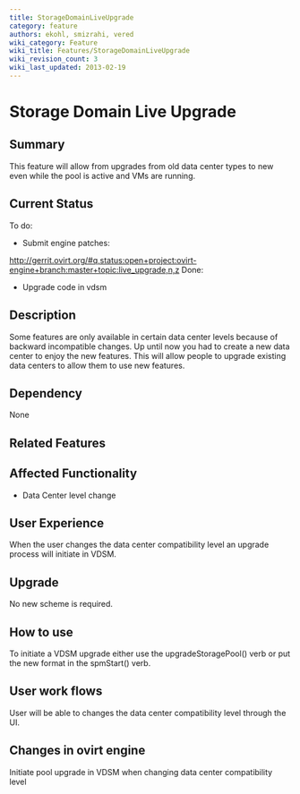 ```yaml
---
title: StorageDomainLiveUpgrade
category: feature
authors: ekohl, smizrahi, vered
wiki_category: Feature
wiki_title: Features/StorageDomainLiveUpgrade
wiki_revision_count: 3
wiki_last_updated: 2013-02-19
---
```


# Storage Domain Live Upgrade

## Summary

This feature will allow from upgrades from old data center types to new even while the pool is active and VMs are running.

## Current Status

To do:

*   Submit engine patches:

<http://gerrit.ovirt.org/#q,status:open+project:ovirt-engine+branch:master+topic:live_upgrade,n,z> Done:

*   Upgrade code in vdsm

## Description

Some features are only available in certain data center levels because of backward incompatible changes. Up until now you had to create a new data center to enjoy the new features. This will allow people to upgrade existing data centers to allow them to use new features.

## Dependency

None

## Related Features

## Affected Functionality

*   Data Center level change

## User Experience

When the user changes the data center compatibility level an upgrade process will initiate in VDSM.

## Upgrade

No new scheme is required.

## How to use

To initiate a VDSM upgrade either use the upgradeStoragePool() verb or put the new format in the spmStart() verb.

## User work flows

User will be able to changes the data center compatibility level through the UI.

## Changes in ovirt engine

Initiate pool upgrade in VDSM when changing data center compatibility level
